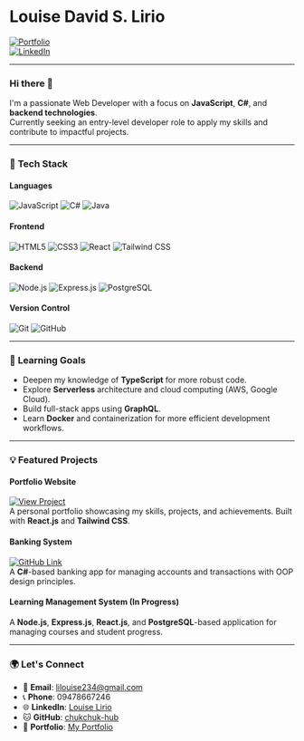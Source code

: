 # Louise David S. Lirio  
[![Portfolio](https://img.shields.io/badge/Portfolio-Click%20Here-blue)](https://portfolio-five-vert-36.vercel.app)  
[![LinkedIn](https://img.shields.io/badge/LinkedIn-Louise%20Lirio-blue)](https://www.linkedin.com/in/louise-lirio-49165a277/)  

---

### Hi there 👋

I'm a passionate Web Developer with a focus on **JavaScript**, **C#**, and **backend technologies**.  
Currently seeking an entry-level developer role to apply my skills and contribute to impactful projects.

---

### 🚀 **Tech Stack**

#### **Languages**  
![JavaScript](https://img.shields.io/badge/JavaScript-F7DF1E?style=for-the-badge&logo=javascript&logoColor=black)
![C#](https://img.shields.io/badge/C%23-239120?style=for-the-badge&logo=csharp&logoColor=white)
![Java](https://img.shields.io/badge/Java-ED8B00?style=for-the-badge&logo=coffeescript&logoColor=white)

#### **Frontend**  
![HTML5](https://img.shields.io/badge/HTML5-E34F26?style=for-the-badge&logo=html5&logoColor=white)
![CSS3](https://img.shields.io/badge/CSS3-1572B6?style=for-the-badge&logo=css3&logoColor=white)
![React](https://img.shields.io/badge/React-61DAFB?style=for-the-badge&logo=react&logoColor=black)
![Tailwind CSS](https://img.shields.io/badge/Tailwind_CSS-38B2AC?style=for-the-badge&logo=tailwindcss&logoColor=white)

#### **Backend**  
![Node.js](https://img.shields.io/badge/Node.js-339933?style=for-the-badge&logo=nodedotjs&logoColor=white)
![Express.js](https://img.shields.io/badge/Express.js-000000?style=for-the-badge&logo=express&logoColor=white)
![PostgreSQL](https://img.shields.io/badge/PostgreSQL-316192?style=for-the-badge&logo=postgresql&logoColor=white)

#### **Version Control**  
![Git](https://img.shields.io/badge/Git-F05032?style=for-the-badge&logo=git&logoColor=white)
![GitHub](https://img.shields.io/badge/GitHub-181717?style=for-the-badge&logo=github&logoColor=white)

---

### 🌱 **Learning Goals**

- Deepen my knowledge of **TypeScript** for more robust code.
- Explore **Serverless** architecture and cloud computing (AWS, Google Cloud).
- Build full-stack apps using **GraphQL**.
- Learn **Docker** and containerization for more efficient development workflows.

---

### 💡 **Featured Projects**

#### **Portfolio Website**  
[![View Project](https://img.shields.io/badge/Portfolio-View%20Website-blue)](https://portfolio-five-vert-36.vercel.app)  
A personal portfolio showcasing my skills, projects, and achievements. Built with **React.js** and **Tailwind CSS**.

#### **Banking System**  
[![GitHub Link](https://img.shields.io/badge/GitHub-Banking%20System-blue)](https://github.com/lalalala-rgb/banking-system)  
A **C#**-based banking app for managing accounts and transactions with OOP design principles.

#### **Learning Management System (In Progress)**  
A **Node.js**, **Express.js**, **React.js**, and **PostgreSQL**-based application for managing courses and student progress.

---

### 🌍 **Let's Connect**

- 📧 **Email**: [lilouise234@gmail.com](mailto:lilouise234@gmail.com)
- 📞 **Phone**: 09478667246  
- 🌐 **LinkedIn**: [Louise Lirio](https://www.linkedin.com/in/louise-lirio-49165a277/)
- 🐱 **GitHub**: [chukchuk-hub](https://github.com/chukchuk-hub)  
- 📝 **Portfolio**: [My Portfolio](https://portfolio-five-vert-36.vercel.app)
